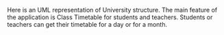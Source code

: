 Here is an UML representation of University structure.
The main feature of the application is Class Timetable for students and teachers.
Students or teachers can get their timetable for a day or for a month.
